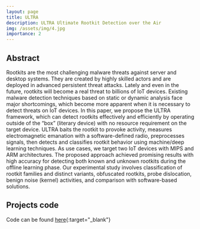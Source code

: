 ```yaml
---
layout: page
title: ULTRA
description: ULTRA Ultimate Rootkit Detection over the Air
img: /assets/img/4.jpg
importance: 2
---
```


## Abstract

Rootkits are the most challenging malware threats against server and desktop systems. They are created by highly skilled actors and are deployed in advanced persistent threat attacks. Lately and even in the future, rootkits will become a real threat to billions of IoT devices. Existing malware detection techniques based on static or dynamic analysis face major shortcomings, which become more apparent when it is necessary to detect threats on IoT devices.
In this paper, we propose the ULTRA framework, which can detect rootkits effectively and efficiently by operating outside of the “box” (literary device) with no resource requirement on the target device. ULTRA baits the rootkit to provoke activity, measures electromagnetic emanation with a software-defined radio, preprocesses signals, then detects and classifies rootkit behavior using machine/deep learning techniques. As use cases, we target two IoT devices with MIPS and ARM architectures. The proposed approach achieved promising results with high accuracy for detecting both known and unknown rootkits during the offline learning phase. Our experimental study involves classification of rootkit families and distinct variants, obfuscated rootkits, probe dislocation, benign noise (kernel) activities, and comparison with software-based solutions.

## Projects code

Code can be found [here](https://gitlab.com/ultra-RK/ultra){:target="_blank"}